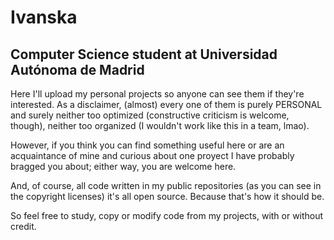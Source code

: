 # Ivanska

## Computer Science student at Universidad Autónoma de Madrid
Here I'll upload my personal projects so anyone can see them if they're interested.
As a disclaimer, (almost) every one of them is purely PERSONAL and surely neither too optimized
(constructive criticism is welcome, though), neither too organized (I wouldn't work like this
in a team, lmao).

However, if you think you can find something useful here or are an acquaintance of mine and
curious about one proyect I have probably bragged you about; either way, you are welcome here.

And, of course, all code written in my public repositories (as you can see in the
copyright licenses) it's all open source. Because that's how it should be.

So feel free to study, copy or modify code from my projects, with or without credit.
